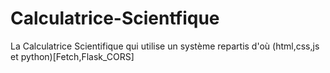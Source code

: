 # Calculatrice-Scientfique
La Calculatrice Scientifique qui utilise un système repartis d'où (html,css,js et python)[Fetch,Flask_CORS]
